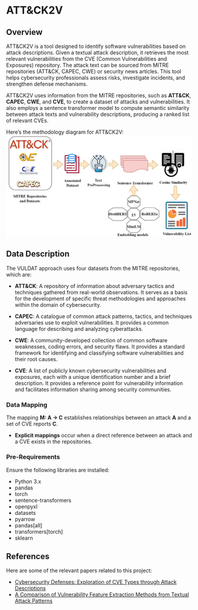 # ATT&CK2V

## Overview
ATT&CK2V is a tool designed to identify software vulnerabilities based on attack descriptions. Given a textual attack description, it retrieves the most relevant vulnerabilities from the CVE (Common Vulnerabilities and Exposures) repository. The attack text can be sourced from MITRE repositories (ATT&CK, CAPEC, CWE) or security news articles. This tool helps cybersecurity professionals assess risks, investigate incidents, and strengthen defense mechanisms.

ATT&CK2V uses information from the MITRE repositories, such as **ATT&CK**, **CAPEC**, **CWE**, and **CVE**, to create a dataset of attacks and vulnerabilities. It also employs a sentence transformer model to compute semantic similarity between attack texts and vulnerability descriptions, producing a ranked list of relevant CVEs.

Here’s the methodology diagram for ATT&CK2V:
![Methodology Diagram](Methodology.JPG?raw=true)


## Data Description

The VULDAT approach uses four datasets from the MITRE repositories, which are:

- **ATT&CK**: A repository of information about adversary tactics and techniques gathered from real-world observations. It serves as a basis for the development of specific threat methodologies and approaches within the domain of cybersecurity.
  
- **CAPEC**: A catalogue of common attack patterns, tactics, and techniques adversaries use to exploit vulnerabilities. It provides a common language for describing and analyzing cyberattacks.
  
- **CWE**: A community-developed collection of common software weaknesses, coding errors, and security flaws. It provides a standard framework for identifying and classifying software vulnerabilities and their root causes.
  
- **CVE**: A list of publicly known cybersecurity vulnerabilities and exposures, each with a unique identification number and a brief description. It provides a reference point for vulnerability information and facilitates information sharing among security communities.

### Data Mapping
The mapping **M: A → C** establishes relationships between an attack **A** and a set of CVE reports **C**.  
- **Explicit mappings** occur when a direct reference between an attack and a CVE exists in the repositories.  



### Pre-Requirements

Ensure the following libraries are installed:

- Python 3.x
- pandas
- torch
- sentence-transformers
- openpyxl
- datasets
- pyarrow
- pandas[all]
- transformers[torch]
- sklearn


## References

Here are some of the relevant papers related to this project:

- [Cybersecurity Defenses: Exploration of CVE Types through Attack Descriptions](https://ieeexplore.ieee.org/abstract/document/10803317)
- [A Comparison of Vulnerability Feature Extraction Methods from Textual Attack Patterns](https://ieeexplore.ieee.org/abstract/document/10803510)


